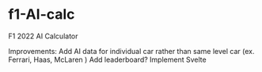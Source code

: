 # f1-AI-calc
F1 2022 AI Calculator

Improvements:
Add AI data for individual car rather than same level car (ex. Ferrari, Haas, McLaren )
Add leaderboard?
Implement Svelte
